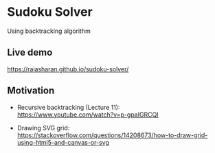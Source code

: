 # Sudoku Solver
Using backtracking algorithm

## Live demo
https://rajasharan.github.io/sudoku-solver/

## Motivation
 - Recursive backtracking (Lecture 11): <br>
https://www.youtube.com/watch?v=p-gpaIGRCQI

 - Drawing SVG grid: <br>
 https://stackoverflow.com/questions/14208673/how-to-draw-grid-using-html5-and-canvas-or-svg
